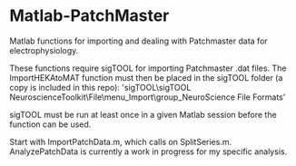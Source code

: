 Matlab-PatchMaster
==================

Matlab functions for importing and dealing with Patchmaster data for electrophysiology.  

These functions require sigTOOL for importing Patchmaster .dat files. 
The ImportHEKAtoMAT function must then be placed in the sigTOOL folder (a copy is included in this repo):
'sigTOOL\sigTOOL NeuroscienceToolkit\File\menu_Import\group_NeuroScience File Formats' 

sigTOOL must be run at least once in a given Matlab session before the function can be used.

Start with ImportPatchData.m, which calls on SplitSeries.m. AnalyzePatchData is currently a work in progress for my specific analysis.
